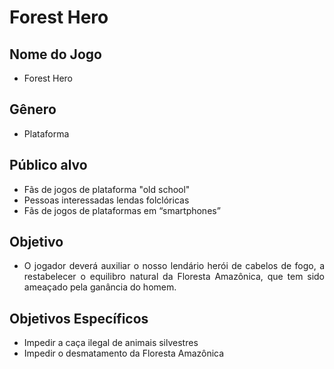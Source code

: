 <h1>Forest Hero</h1>

<h2>Nome do Jogo</h2>
  <ul>
    <li>Forest Hero</li>
  </ul>

<h2>Gênero</h2>
  <ul>
    <li>Plataforma</li>
  </ul>

<h2>Público alvo</h2>
  <ul>
    <li>Fãs de jogos de plataforma "old school"</li>
    <li>Pessoas interessadas lendas folclóricas</li>
    <li> Fãs de jogos de plataformas em “smartphones”</li>
  </ul>

<h2>Objetivo</h2>
  <ul style = "text-align:justify;">
    <li>O jogador deverá auxiliar o nosso lendário herói de cabelos de fogo,
    a restabelecer o equilibro natural da Floresta Amazônica, que tem sido ameaçado pela ganância do homem.</li>
  </ul>
<h2>Objetivos Específicos</h2>
<ul>
    <li>Impedir a caça ilegal de animais silvestres</li>
    <li>Impedir o desmatamento da Floresta Amazônica</li>
</ul>

